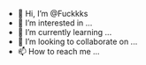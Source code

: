 - 👋 Hi, I’m @Fuckkks
- 👀 I’m interested in ...
- 🌱 I’m currently learning ...
- 💞️ I’m looking to collaborate on ...
- 📫 How to reach me ...

<!---
Fuckkks/Fuckkks is a ✨ special ✨ repository because its `README.md` (this file) appears on your GitHub profile.
You can click the Preview link to take a look at your changes.
--->
